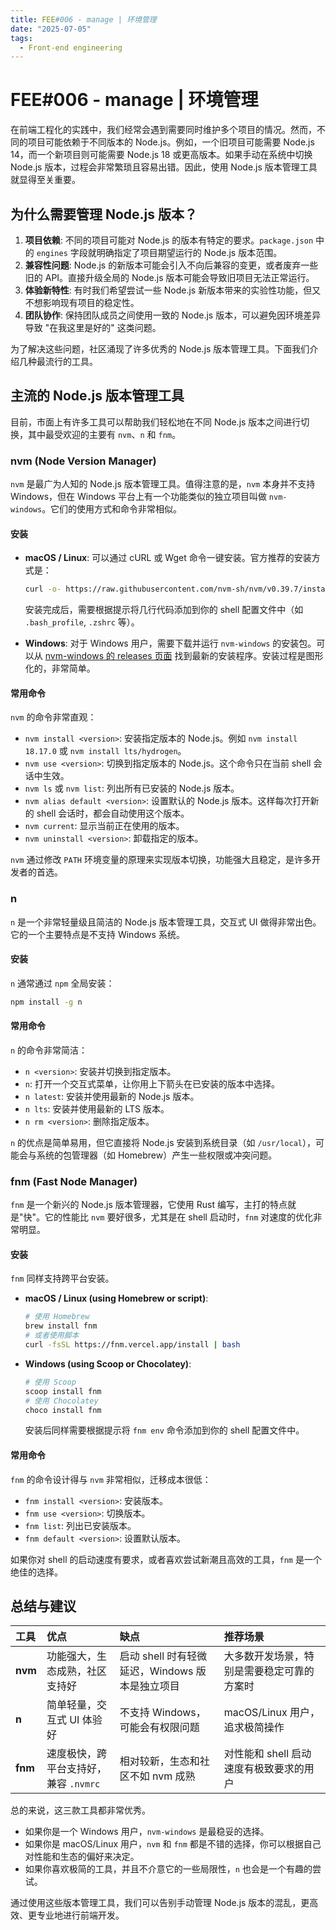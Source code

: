 ```yaml
---
title: FEE#006 - manage | 环境管理
date: "2025-07-05"
tags:
  - Front-end engineering
---
```


# FEE#006 - manage | 环境管理

在前端工程化的实践中，我们经常会遇到需要同时维护多个项目的情况。然而，不同的项目可能依赖于不同版本的 Node.js。例如，一个旧项目可能需要 Node.js 14，而一个新项目则可能需要 Node.js 18 或更高版本。如果手动在系统中切换 Node.js 版本，过程会非常繁琐且容易出错。因此，使用 Node.js 版本管理工具就显得至关重要。

## 为什么需要管理 Node.js 版本？

1.  **项目依赖**: 不同的项目可能对 Node.js 的版本有特定的要求。`package.json` 中的 `engines` 字段就明确指定了项目期望运行的 Node.js 版本范围。
2.  **兼容性问题**: Node.js 的新版本可能会引入不向后兼容的变更，或者废弃一些旧的 API。直接升级全局的 Node.js 版本可能会导致旧项目无法正常运行。
3.  **体验新特性**: 有时我们希望尝试一些 Node.js 新版本带来的实验性功能，但又不想影响现有项目的稳定性。
4.  **团队协作**: 保持团队成员之间使用一致的 Node.js 版本，可以避免因环境差异导致 "在我这里是好的" 这类问题。

为了解决这些问题，社区涌现了许多优秀的 Node.js 版本管理工具。下面我们介绍几种最流行的工具。

## 主流的 Node.js 版本管理工具

目前，市面上有许多工具可以帮助我们轻松地在不同 Node.js 版本之间进行切换，其中最受欢迎的主要有 `nvm`、`n` 和 `fnm`。

### nvm (Node Version Manager)

`nvm` 是最广为人知的 Node.js 版本管理工具。值得注意的是，`nvm` 本身并不支持 Windows，但在 Windows 平台上有一个功能类似的独立项目叫做 `nvm-windows`。它们的使用方式和命令非常相似。

#### 安装

*   **macOS / Linux**:
    可以通过 cURL 或 Wget 命令一键安装。官方推荐的安装方式是：
    ```bash
    curl -o- https://raw.githubusercontent.com/nvm-sh/nvm/v0.39.7/install.sh | bash
    ```
    安装完成后，需要根据提示将几行代码添加到你的 shell 配置文件中（如 `.bash_profile`, `.zshrc` 等）。

*   **Windows**:
    对于 Windows 用户，需要下载并运行 `nvm-windows` 的安装包。可以从 [nvm-windows 的 releases 页面](https://github.com/coreybutler/nvm-windows/releases) 找到最新的安装程序。安装过程是图形化的，非常简单。

#### 常用命令

`nvm` 的命令非常直观：

*   `nvm install <version>`: 安装指定版本的 Node.js。例如 `nvm install 18.17.0` 或 `nvm install lts/hydrogen`。
*   `nvm use <version>`: 切换到指定版本的 Node.js。这个命令只在当前 shell 会话中生效。
*   `nvm ls` 或 `nvm list`: 列出所有已安装的 Node.js 版本。
*   `nvm alias default <version>`: 设置默认的 Node.js 版本。这样每次打开新的 shell 会话时，都会自动使用这个版本。
*   `nvm current`: 显示当前正在使用的版本。
*   `nvm uninstall <version>`: 卸载指定的版本。

`nvm` 通过修改 `PATH` 环境变量的原理来实现版本切换，功能强大且稳定，是许多开发者的首选。

### n

`n` 是一个非常轻量级且简洁的 Node.js 版本管理工具，交互式 UI 做得非常出色。它的一个主要特点是不支持 Windows 系统。

#### 安装

`n` 通常通过 `npm` 全局安装：
```bash
npm install -g n
```

#### 常用命令

`n` 的命令非常简洁：

*   `n <version>`: 安装并切换到指定版本。
*   `n`: 打开一个交互式菜单，让你用上下箭头在已安装的版本中选择。
*   `n latest`: 安装并使用最新的 Node.js 版本。
*   `n lts`: 安装并使用最新的 LTS 版本。
*   `n rm <version>`: 删除指定版本。

`n` 的优点是简单易用，但它直接将 Node.js 安装到系统目录（如 `/usr/local`），可能会与系统的包管理器（如 Homebrew）产生一些权限或冲突问题。

### fnm (Fast Node Manager)

`fnm` 是一个新兴的 Node.js 版本管理器，它使用 Rust 编写，主打的特点就是"快"。它的性能比 `nvm` 要好很多，尤其是在 shell 启动时，`fnm` 对速度的优化非常明显。

#### 安装

`fnm` 同样支持跨平台安装。

*   **macOS / Linux (using Homebrew or script)**:
    ```bash
    # 使用 Homebrew
    brew install fnm
    # 或者使用脚本
    curl -fsSL https://fnm.vercel.app/install | bash
    ```
*   **Windows (using Scoop or Chocolatey)**:
    ```bash
    # 使用 Scoop
    scoop install fnm
    # 使用 Chocolatey
    choco install fnm
    ```
    安装后同样需要根据提示将 `fnm env` 命令添加到你的 shell 配置文件中。

#### 常用命令

`fnm` 的命令设计得与 `nvm` 非常相似，迁移成本很低：

*   `fnm install <version>`: 安装版本。
*   `fnm use <version>`: 切换版本。
*   `fnm list`: 列出已安装版本。
*   `fnm default <version>`: 设置默认版本。

如果你对 shell 的启动速度有要求，或者喜欢尝试新潮且高效的工具，`fnm` 是一个绝佳的选择。

## 总结与建议

| 工具 | 优点 | 缺点 | 推荐场景 |
| :--- | :--- | :--- | :--- |
| **nvm** | 功能强大，生态成熟，社区支持好 | 启动 shell 时有轻微延迟，Windows 版本是独立项目 | 大多数开发场景，特别是需要稳定可靠的方案时 |
| **n** | 简单轻量，交互式 UI 体验好 | 不支持 Windows，可能会有权限问题 | macOS/Linux 用户，追求极简操作 |
| **fnm** | 速度极快，跨平台支持好，兼容 `.nvmrc` | 相对较新，生态和社区不如 nvm 成熟 | 对性能和 shell 启动速度有极致要求的用户 |

总的来说，这三款工具都非常优秀。
- 如果你是一个 Windows 用户，`nvm-windows` 是最稳妥的选择。
- 如果你是 macOS/Linux 用户，`nvm` 和 `fnm` 都是不错的选择，你可以根据自己对性能和生态的偏好来决定。
- 如果你喜欢极简的工具，并且不介意它的一些局限性，`n` 也会是一个有趣的尝试。

通过使用这些版本管理工具，我们可以告别手动管理 Node.js 版本的混乱，更高效、更专业地进行前端开发。


































































































































